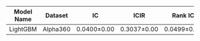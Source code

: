 | Model Name | Dataset | IC | ICIR | Rank IC | Rank ICIR | Annualized Return | Information Ratio | Max Drawdown |
|---|---|---|---|---|---|---|---|---|
| LightGBM | Alpha360 | 0.0400±0.00 | 0.3037±0.00| 0.0499±0.00 | 0.4042±0.00 | 0.0558±0.00 | 0.7632±0.00| -0.0659±0.00 |
